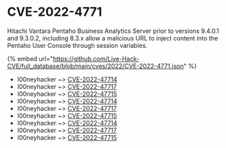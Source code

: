 # CVE-2022-4771

Hitachi Vantara Pentaho Business Analytics Server prior to versions 9.4.0.1 and 9.3.0.2, including 8.3.x allow a malicious URL to inject content into the Pentaho User Console through session variables.

{% embed url="https://github.com/Live-Hack-CVE/full_database/blob/main/cves/2022/CVE-2022-4771.json" %}


* l00neyhacker ~> [CVE-2022-47714](https://www.alice-snow.ru/2022/database/cve-2022-4771/cve-2022-47714-l00neyhacker)
* l00neyhacker ~> [CVE-2022-47717](https://www.alice-snow.ru/2022/database/cve-2022-4771/cve-2022-47717-l00neyhacker)
* l00neyhacker ~> [CVE-2022-47715](https://www.alice-snow.ru/2022/database/cve-2022-4771/cve-2022-47715-l00neyhacker)
* l00neyhacker ~> [CVE-2022-47714](https://www.alice-snow.ru/2022/database/cve-2022-4771/cve-2022-47714-l00neyhacker)
* l00neyhacker ~> [CVE-2022-47717](https://www.alice-snow.ru/2022/database/cve-2022-4771/cve-2022-47717-l00neyhacker)
* l00neyhacker ~> [CVE-2022-47715](https://www.alice-snow.ru/2022/database/cve-2022-4771/cve-2022-47715-l00neyhacker)
* l00neyhacker ~> [CVE-2022-47714](https://www.alice-snow.ru/2022/database/cve-2022-4771/cve-2022-47714-l00neyhacker)
* l00neyhacker ~> [CVE-2022-47717](https://www.alice-snow.ru/2022/database/cve-2022-4771/cve-2022-47717-l00neyhacker)
* l00neyhacker ~> [CVE-2022-47715](https://www.alice-snow.ru/2022/database/cve-2022-4771/cve-2022-47715-l00neyhacker)